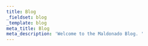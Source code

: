 ```yaml
---
title: Blog
_fieldset: blog
_template: blog
meta_title: Blog
meta_description: 'Welcome to the Maldonado Blog. '
---
```


















